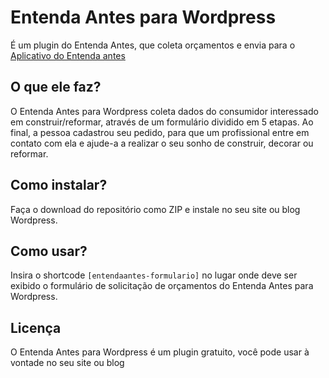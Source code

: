 # Entenda Antes para Wordpress

É um plugin do Entenda Antes, que coleta orçamentos e envia para o [Aplicativo do Entenda antes](https://app.entendaantes.com.br) 

## O que ele faz?

O Entenda Antes para Wordpress coleta dados do consumidor interessado em construir/reformar, 
através de um formulário dividido em 5 etapas. Ao final, a pessoa cadastrou seu pedido, para que um profissional entre em contato com ela e ajude-a a realizar o seu sonho de construir, decorar ou reformar.


## Como instalar?

Faça o download do repositório como ZIP e instale no seu site ou blog Wordpress.

## Como usar?

Insira o shortcode `[entendaantes-formulario]` no lugar onde deve ser exibido o formulário de solicitação de orçamentos do Entenda Antes para Wordpress.

## Licença
O Entenda Antes para Wordpress é um plugin gratuito, você  pode usar à vontade no seu site ou blog